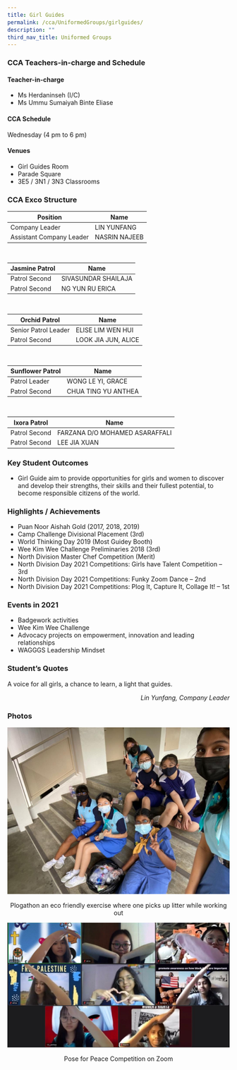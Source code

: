 ```yaml
---
title: Girl Guides
permalink: /cca/UniformedGroups/girlguides/
description: ""
third_nav_title: Uniformed Groups
---
```

### CCA Teachers-in-charge and Schedule

#### Teacher-in-charge	
* Ms Herdaninseh (I/C)
* Ms Ummu Sumaiyah Binte Eliase

#### CCA Schedule
Wednesday (4 pm to 6 pm)

#### Venues
* Girl Guides Room
* Parade Square
* 3E5 / 3N1 / 3N3 Classrooms

### CCA Exco Structure



| Position | Name |
| -------- | -------- |
| Company Leader    | LIN YUNFANG    |
| Assistant Company Leader  | NASRIN NAJEEB     |

<br>

| Jasmine Patrol | Name  |
| -------- | -------- |
| Patrol Second    | SIVASUNDAR SHAILAJA   |
| Patrol Second    | NG YUN RU ERICA    |

<br>

| Orchid Patrol | Name |
| -------- | -------- |
| Senior Patrol Leader   | ELISE LIM WEN HUI   |
| Patrol Second    | LOOK JIA JUN, ALICE  |

<br>

| Sunflower Patrol | Name |
| -------- | -------- |
| Patrol Leader   | WONG LE YI, GRACE   |
| Patrol Second    | CHUA TING YU ANTHEA |

<br>

| Ixora Patrol | Name |
| -------- | -------- |
| Patrol Second   | FARZANA D/O MOHAMED ASARAFFALI  |
| Patrol Second    | LEE JIA XUAN  |

### Key Student Outcomes

* Girl Guide aim to provide opportunities for girls and women to discover and develop their strengths, their skills and their fullest potential, to become responsible citizens of the world.

### Highlights / Achievements

* Puan Noor Aishah Gold (2017, 2018, 2019)
* Camp Challenge Divisional Placement (3rd)
* World Thinking Day 2019 (Most Guidey Booth)
* Wee Kim Wee Challenge Preliminaries 2018 (3rd)
* North Division Master Chef Competition (Merit) 
* North Division Day 2021 Competitions: Girls have Talent Competition – 3rd 
* North Division Day 2021 Competitions: Funky Zoom Dance – 2nd
* North Division Day 2021 Competitions: Plog It, Capture It, Collage It! – 1st

### Events in 2021

* Badgework activities
* Wee Kim Wee Challenge
* Advocacy projects on empowerment, innovation and leading relationships 
* WAGGGS Leadership Mindset

### Student’s Quotes
A voice for all girls, a chance to learn, a light that guides.
<div style="text-align: right;"><em>Lin Yunfang, Company Leader</em></div>


### Photos

![](/images/StudDevelopment/CCAs/UniformedGroups/GirlGuides/GG.jpeg)
<div style="text-align: center;">Plogathon an eco friendly exercise where one picks up litter while working out</div>

![](/images/StudDevelopment/CCAs/UniformedGroups/GirlGuides/GG-2.jpeg)
<div style="text-align: center;">Pose for Peace Competition on Zoom</div>